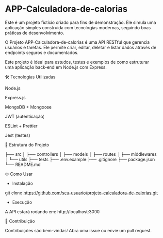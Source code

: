 # APP-Calculadora-de-calorias
Este é um projeto fictício criado para fins de demonstração. Ele simula uma aplicação simples construída com tecnologias modernas, seguindo boas práticas de desenvolvimento.

O Projeto APP-Calculadora-de-calorias é uma API RESTful que gerencia usuários e tarefas. Ele permite criar, editar, deletar e listar dados através de endpoints seguros e documentados.

Este projeto é ideal para estudos, testes e exemplos de como estruturar uma aplicação back-end em Node.js com Express.

🛠️ Tecnologias Utilizadas

Node.js

Express.js

MongoDB + Mongoose

JWT (autenticação)

ESLint + Prettier

Jest (testes)

📁 Estrutura do Projeto

├── src
│   ├── controllers
│   ├── models
│   ├── routes
│   ├── middlewares
│   └── utils
├── tests
├── .env.example
├── .gitignore
├── package.json
└── README.md

⚙️ Como Usar

* Instalação

git clone https://github.com/seu-usuario/projeto-calculadora-de-calorias.git 

* Execução
  
A API estará rodando em: http://localhost:3000

🤝 Contribuição

Contribuições são bem-vindas! Abra uma issue ou envie um pull request.


